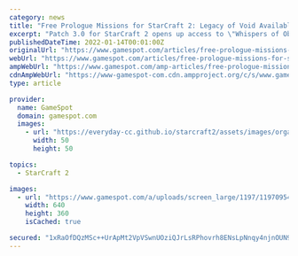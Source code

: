 ```yaml
---
category: news
title: "Free Prologue Missions for StarCraft 2: Legacy of Void Available Now"
excerpt: "Patch 3.0 for StarCraft 2 opens up access to \"Whispers of Oblivion,\" which let players \"witness the beginning of the end through the eyes of Zeratul as he searches the galaxy in an effort to ..."
publishedDateTime: 2022-01-14T00:01:00Z
originalUrl: "https://www.gamespot.com/articles/free-prologue-missions-for-starcraft-2-legacy-of-v/1100-6431212/"
webUrl: "https://www.gamespot.com/articles/free-prologue-missions-for-starcraft-2-legacy-of-v/1100-6431212/"
ampWebUrl: "https://www.gamespot.com/amp-articles/free-prologue-missions-for-starcraft-2-legacy-of-v/1100-6431212/"
cdnAmpWebUrl: "https://www-gamespot-com.cdn.ampproject.org/c/s/www.gamespot.com/amp-articles/free-prologue-missions-for-starcraft-2-legacy-of-v/1100-6431212/"
type: article

provider:
  name: GameSpot
  domain: gamespot.com
  images:
    - url: "https://everyday-cc.github.io/starcraft2/assets/images/organizations/gamespot.com-50x50.jpg"
      width: 50
      height: 50

topics:
  - StarCraft 2

images:
  - url: "https://www.gamespot.com/a/uploads/screen_large/1197/11970954/2888805-e32015-youtube--video-template.jpg"
    width: 640
    height: 360
    isCached: true

secured: "1xRaOfDQzMSc++UrApMt2VpVSwnUOziQJrLsRPhovrh8ENsLpNnqy4njnOUN9N3EvMXuDX5uDH680NaOCnnY0Ru46tmRyB/4ryGiWjvwM1hutD9gYQY4DMs18BbBD1QXWw9Fqp+I+2u/U0MOHgMiw5GDxvZb7fzJCTuvgoizDn0r5vgmdpeYBn+lulFL81JJivx6WBjJtA/3oimHiJF1RMKHs2FWsZhlbg+BEDNDS1pgeky1MtujUT5T0rJfioPWltm/5E90W6h7eI8Bs1uaBshwFVX+A5tccHnJcr7sTZWKj3ETEBlF5PSu5e7EmfHe+JUePFSSBYQ5voleXPbrBr/4x/4XKimneZsxnn6VpOU=;XyZIVA/vS7whS+zfZHSKOg=="
---
```



